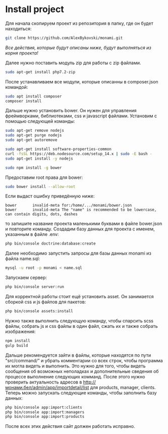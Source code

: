 # Install project

Для начала скопируем проект из репозитория в папку, где он будет находиться:

```sh
git clone https://github.com/AlexBykovski/monami.git
```

*Все действия, которые будут описаны ниже, будут выполняться из корня проекта!*

Далее нужно поставить модуль zip для работы с zip файлами.
```sh
sudo apt-get install php7.2-zip
```
После устанавливаем все модули, которые описанны в composer.json командой:

```sh
sudo apt install composer
composer install
```

Дальше нужно установить bower. Он нужен для управления фреймворками, библиотеками, css и javascript файлами.
Установим с помощью следующей команды:

```sh
sudo apt-get remove nodejs
sudo apt-get purge nodejs
sudo apt-get autoremove

sudo apt-get install software-properties-common
curl -fsSL https://deb.nodesource.com/setup_14.x | sudo -E bash -
sudo apt-get install -y nodejs

sudo npm install -g bower
```

Предоставим root права для bower:

```sh
sudo bower install --allow-root
```

Если выдаст ошибку приведённую ниже:

```jsregexp
bower       invalid-meta for:/home/.../monami/bower.json
bower       invalid-meta The "name" is recommended to be lowercase, can contain digits, dots, dashes
```

то запишите название проекта маленькими буквами в файле bower.json и повторите команду. 
Создадим базу данных для проекта с именем, указанным в файле .env:

```sh
php bin/console doctrine:database:create
```

Далее необходимо запустить запросы для базы данных monami из файла name.sql:

```sh
mysql -u root -p monami < name.sql
```

Запускаем сервер:

```sh
php bin/console server:run
```

Для корректной работы стоит ещё установить asset. Он занимается сборкой css и js файлов для пакетов:

```sh
php bin/console assets:install
```

Нужно также выполнить следующую команду, чтобы спарсить scss файлы, собрать js и css файлы в один файл, сжать их и также собрать изображения:

```sh
npm install
gulp build
```

Дальше рекомендуется зайти в файлы, которые находятся по пути "src/command/" и убрать комментарии со всех строк, чтобы программа их могла видеть и выполнить.
Это нужно для того, чтобы видеть сообщения об возможных неполадках и дополнительные сведения об процессе выполнение следующих комманд.
После этого нужно проверить актуальность адресов в http://монами.бел/admin/app/importdetail/list для products, manager, clients.
Теперь можно запускать следующие команды, чтобы заполнить базу данных:

```sh
php bin/console app:import:clients
php bin/console app:import:managers
php bin/console app:import:products
```
После всех этих действия сайт должен работать исправно.